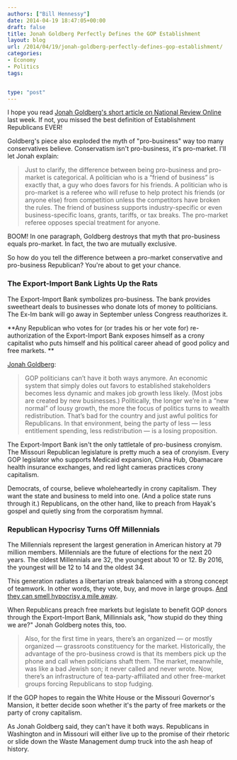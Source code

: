 ```yaml
---
authors: ["Bill Hennessy"]
date: 2014-04-19 18:47:05+00:00
draft: false
title: Jonah Goldberg Perfectly Defines the GOP Establishment
layout: blog
url: /2014/04/19/jonah-goldberg-perfectly-defines-gop-establishment/
categories:
- Economy
- Politics
tags:


type: "post"
---
```


I hope you read [Jonah Goldberg's short article on National Review Online](https://www.nationalreview.com/article/375309/pro-business-or-pro-market-jonah-goldberg) last week. If not, you missed the best definition of Establishment Republicans EVER!

Goldberg's piece also exploded the myth of "pro-business" way too many conservatives believe. Conservatism isn't pro-business, it's pro-market. I'll let Jonah explain:



> Just to clarify, the difference between being pro-business and pro-market is categorical. A politician who is a “friend of business” is exactly that, a guy who does favors for his friends. A politician who is pro-market is a referee who will refuse to help protect his friends (or anyone else) from competition unless the competitors have broken the rules. The friend of business supports industry-specific or even business-specific loans, grants, tariffs, or tax breaks. The pro-market referee opposes special treatment for anyone.



BOOM! In one paragraph, Goldberg destroys that myth that pro-business equals pro-market. In fact, the two are mutually exclusive.

So how do you tell the difference between a pro-market conservative and pro-business Republican? You're about to get your chance.



### The Export-Import Bank Lights Up the Rats



The Export-Import Bank symbolizes pro-business. The bank provides sweetheart deals to businesses who donate lots of money to politicians. The Ex-Im bank will go away in September unless Congress reauthorizes it.

**Any Republican who votes for (or trades his or her vote for) re-authorization of the Export-Import Bank exposes himself as a crony capitalist who puts himself and his political career ahead of good policy and free markets. **

[Jonah Goldberg](https://www.nationalreview.com/article/375309/pro-business-or-pro-market-jonah-goldberg):



> GOP politicians can’t have it both ways anymore. An economic system that simply doles out favors to established stakeholders becomes less dynamic and makes job growth less likely. (Most jobs are created by new businesses.) Politically, the longer we’re in a “new normal” of lousy growth, the more the focus of politics turns to wealth redistribution. That’s bad for the country and just awful politics for Republicans. In that environment, being the party of less — less entitlement spending, less redistribution — is a losing proposition.



The Export-Import Bank isn't the only tattletale of pro-business cronyism. The Missouri Republican legislature is pretty much a sea of cronyism. Every GOP legislator who supports Medicaid expansion, China Hub, Obamacare health insurance exchanges, and red light cameras practices crony capitalism.

Democrats, of course, believe wholeheartedly in crony capitalism. They want the state and business to meld into one. (And a police state runs through it.) Republicans, on the other hand, like to preach from Hayak's gospel and quietly sing from the corporatism hymnal.



### Republican Hypocrisy Turns Off Millennials



The Millennials represent the largest generation in American history at 79 million members. Millennials are the future of elections for the next 20 years. The oldest Millennials are 32, the youngest about 10 or 12. By 2016, the youngest will be 12 to 14 and the oldest 34.

This generation radiates a libertarian streak balanced with a strong concept of teamwork. In other words, they vote, buy, and move in large groups. [And they can smell hypocrisy a mile away](https://hennessysview.com/2013/02/25/why-gop-pandering-to-young-voters-backfires/).

When Republicans preach free markets but legislate to benefit GOP donors through the Export-Import Bank, Millinnials ask, "how stupid do they thing we are?" Jonah Goldberg notes this, too.



> Also, for the first time in years, there’s an organized — or mostly organized — grassroots constituency for the market. Historically, the advantage of the pro-business crowd is that its members pick up the phone and call when politicians shaft them. The market, meanwhile, was like a bad Jewish son; it never called and never wrote. Now, there’s an infrastructure of tea-party-affiliated and other free-market groups forcing Republicans to stop fudging.



If the GOP hopes to regain the White House or the Missouri Governor's Mansion, it better decide soon whether it's the party of free markets or the party of crony capitalism.

As Jonah Goldberg said, they can't have it both ways. Republicans in Washington and in Missouri will either live up to the promise of their rhetoric or slide down the Waste Management dump truck into the ash heap of history.



